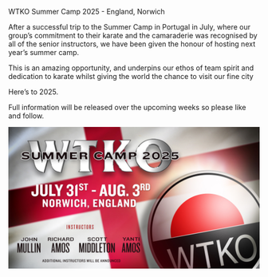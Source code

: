 WTKO Summer Camp 2025 - England, Norwich



After a successful trip to the Summer Camp in Portugal in July, where our group’s commitment to their karate and the camaraderie was recognised by all of the senior instructors, we have been given the honour of hosting next year’s summer camp.

This is an amazing opportunity, and underpins our ethos of team spirit and dedication to karate whilst giving the world the chance to visit our fine city

Here’s to 2025.



Full information will be released over the upcoming weeks so please like and follow.


![Summer camp 2025](/assets/images/summercamp.jpg)
